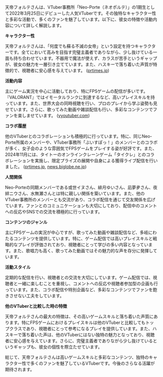 天帝フォルテさんは、VTuber事務所「Neo-Porte（ネオポルテ）」の1期生として2022年3月25日にデビューした人気VTuberです。その独特なキャラクター性と多彩な活動で、多くのファンを魅了しています。以下に、彼女の特徴や活動内容について詳しく解説します。

**キャラクター性**

天帝フォルテさんは、「何度でも蘇る不滅の女帝」という設定を持つキャラクターです。全てにおいて高みを目指す完璧主義者でありながら、少し抜けている一面も持ち合わせています。不器用で魔法が使えず、カラスが苦手というギャップが、彼女の魅力を一層引き立てています。また、ハスキーで落ち着いた声質が特徴的で、視聴者に安心感を与えています。 ([prtimes.jp](https://prtimes.jp/main/html/rd/p/000000460.000041970.html?utm_source=openai))

**活動内容**

主にゲーム実況を中心に活動しており、特にFPSゲームの配信が多いです。『VALORANT』ではイモータルランクに到達するなど、高いプレイスキルを持っています。また、世界大会の同時視聴を行い、プロのプレイから学ぶ姿勢も見せています。さらに、歌ってみた動画や雑談配信も行い、多彩なコンテンツでファンを楽しませています。 ([vyoutuber.com](https://vyoutuber.com/neo-porte%E3%80%90vtuber%E3%80%91%E5%A4%A9%E5%B8%9D%E3%83%95%E3%82%A9%E3%83%AB%E3%83%86%E3%81%AE%E3%83%97%E3%83%AD%E3%83%95%E3%82%A3%E3%83%BC%E3%83%AB%EF%BC%81%E4%B8%AD%E3%81%AE%E4%BA%BA%EF%BC%88/?utm_source=openai))

**コラボ履歴**

他のVTuberとのコラボレーションも積極的に行っています。特に、同じNeo-Porte所属のメンバーや、VTuber事務所「ぶいすぽっ！」のメンバーとのコラボが多く、女子会のような雰囲気でFPSゲームをプレイする姿が好評です。また、2024年11月には、タイトーのオンラインクレーンゲーム「タイクレ」とのコラボレーションを実施し、限定プライズの展開や自身による獲得ライブ配信を行いました。 ([prtimes.jp](https://prtimes.jp/main/html/rd/p/000000460.000041970.html?utm_source=openai), [news.biglobe.ne.jp](https://news.biglobe.ne.jp/economy/1122/prt_241122_1355053535.html?utm_source=openai))

**人間関係**

Neo-Porteの同期メンバーである或世イヌさん、緋月ゆいさん、凪夢夛さん、夜絆ニウさん、水無瀬さんとは特に親しい関係を築いています。また、他のVTuber事務所のメンバーとも交流があり、コラボ配信を通じて交友関係を広げています。ファンとのコミュニケーションも大切にしており、配信中のコメントへの反応やSNSでの交流を積極的に行っています。

**コンテンツのジャンル**

主にFPSゲームの実況が中心ですが、歌ってみた動画や雑談配信など、多岐にわたるコンテンツを提供しています。特に、ゲーム配信では高いプレイスキルと戦略的なプレイが評価されており、視聴者にとって学びの多い内容となっています。また、歌唱力も高く、歌ってみた動画ではその魅力的な声を存分に発揮しています。

**活動スタイル**

定期的な配信を行い、視聴者との交流を大切にしています。ゲーム配信では、視聴者と一緒に楽しむことを重視し、コメントへの反応や視聴者参加型の企画も行っています。また、コラボ配信や特別企画など、多彩なコンテンツでファンを飽きさせない工夫をしています。

**他のVTuberと比較した時の特徴**

天帝フォルテさんの最大の特徴は、その高いゲームスキルと落ち着いた声質にあります。特にFPSゲームにおけるプレイスキルは他のVTuberと比較してもトップクラスであり、視聴者にとって参考になるプレイを提供しています。また、ハスキーで落ち着いた声は、他のVTuberにはない独特の魅力となっており、視聴者に安心感を与えています。さらに、完璧主義者でありながら少し抜けているというギャップも、彼女の個性を際立たせています。

総じて、天帝フォルテさんは高いゲームスキルと多彩なコンテンツ、独特のキャラクター性で多くのファンを魅了しているVTuberです。今後のさらなる活躍が期待されます。 